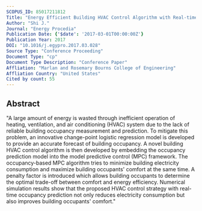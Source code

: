 ```yaml
---
SCOPUS_ID: 85017211812
Title: "Energy Efficient Building HVAC Control Algorithm with Real-time Occupancy Prediction"
Author: "Shi J."
Journal: "Energy Procedia"
Publication Date: {'$date': '2017-03-01T00:00:00Z'}
Publication Year: 2017
DOI: "10.1016/j.egypro.2017.03.028"
Source Type: "Conference Proceeding"
Document Type: "cp"
Document Type Description: "Conference Paper"
Affliation: "Marlan and Rosemary Bourns College of Engineering"
Affliation Country: "United States"
Cited by count: 55
---
```


## Abstract
"A large amount of energy is wasted through inefficient operation of heating, ventilation, and air conditioning (HVAC) system due to the lack of reliable building occupancy measurement and prediction. To mitigate this problem, an innovative change-point logistic regression model is developed to provide an accurate forecast of building occupancy. A novel building HVAC control algorithm is then developed by embedding the occupancy prediction model into the model predictive control (MPC) framework. The occupancy-based MPC algorithm tries to minimize building electricity consumption and maximize building occupants' comfort at the same time. A penalty factor is introduced which allows building occupants to determine the optimal trade-off between comfort and energy efficiency. Numerical simulation results show that the proposed HVAC control strategy with real-time occupancy prediction not only reduces electricity consumption but also improves building occupants' comfort."
